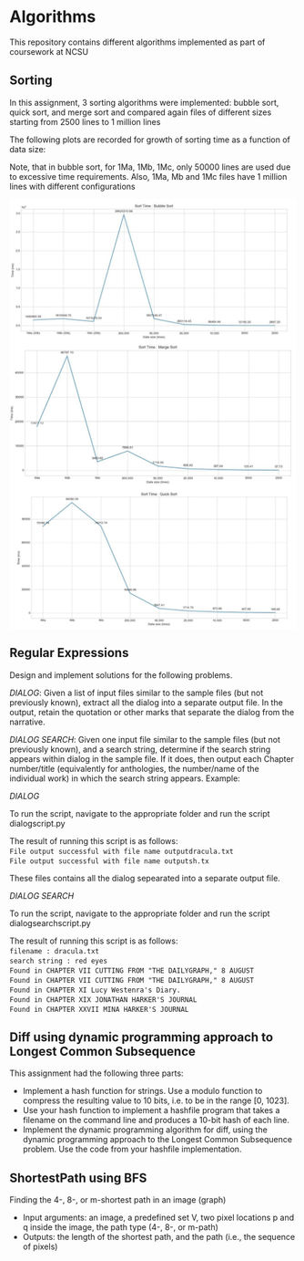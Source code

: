 # Algorithms
 This repository contains different algorithms implemented as part of coursework at NCSU
 
## __Sorting__

In this assignment, 3 sorting algorithms were implemented: bubble sort, quick sort, and
merge sort and compared again files of different sizes starting from 2500 lines to 1 million lines

The following plots are recorded for growth of sorting time as a function of data size:

Note, that in bubble sort, for 1Ma, 1Mb, 1Mc, only 50000 lines are used due to
excessive time requirements. Also, 1Ma, Mb and 1Mc files have 1 million lines with different configurations

<img align="center" width = 600 src="images/bubble_sort_time.JPG">
<img align="center" width = 600 src="images/merge_sort_time.JPG">
<img align="center" width = 600 src="images/quick_sort_time.JPG">



## __Regular Expressions__

Design and implement solutions for the following problems. 

_DIALOG_: Given a list of input files similar to the sample files (but not previously known), extract
all the dialog into a separate output file. In the output, retain the quotation or other
marks that separate the dialog from the narrative.


_DIALOG SEARCH_: Given one input file similar to the sample files (but not previously known),
and a search string, determine if the search string appears within dialog in the sample
file. If it does, then output each Chapter number/title (equivalently for anthologies,
the number/name of the individual work) in which the search string appears.
Example:

_DIALOG_

To run the script, navigate to the appropriate folder and run the script dialogscript.py

The result of running this script is as follows:  
`File output successful with file name outputdracula.txt`     
`File output successful with file name outputsh.tx`   

These files contains all the dialog sepearated into a separate output file.

_DIALOG SEARCH_

To run the script, navigate to the appropriate folder and run the script dialogsearchscript.py

The result of running this script is as follows:  
`filename : dracula.txt`   
`search string : red eyes`   
`Found in CHAPTER VII CUTTING FROM "THE DAILYGRAPH," 8 AUGUST`   
`Found in CHAPTER VII CUTTING FROM "THE DAILYGRAPH," 8 AUGUST`   
`Found in CHAPTER XI Lucy Westenra's Diary.`   
`Found in CHAPTER XIX JONATHAN HARKER'S JOURNAL`   
`Found in CHAPTER XXVII MINA HARKER'S JOURNAL`   

## __Diff using dynamic programming approach to Longest Common Subsequence__

This assignment had the following three parts:
* Implement a hash function for strings. Use a modulo function to compress the resulting value to 10 bits, i.e. to be in the range [0, 1023]. 
* Use your hash function to implement a hashfile program that takes a filename on
the command line and produces a 10-bit hash of each line. 
* Implement the dynamic programming algorithm for diff, using the dynamic programming
approach to the Longest Common Subsequence problem. Use the code from your hashfile
implementation. 

## __ShortestPath using BFS__

Finding the 4-, 8-, or m-shortest path in an image (graph)  

* Input arguments: an image, a predefined set V, two pixel locations p and q
inside the image, the path type (4-, 8-, or m-path)
* Outputs: the length of the shortest path, and the path (i.e., the sequence of
pixels)



